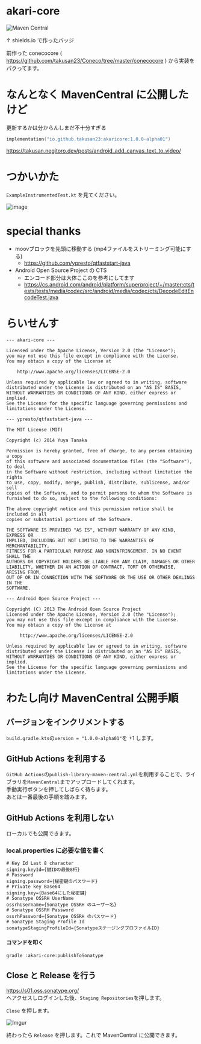 # akari-core

![Maven Central](https://img.shields.io/maven-central/v/io.github.takusan23/akaricore)

↑ shields.io で作ったバッジ

前作った conecocore ( https://github.com/takusan23/Coneco/tree/master/conecocore ) から実装をパクってます。

# なんとなく MavenCentral に公開したけど
更新するかは分からんしまだ不十分すぎる

```kotlin
implementation("io.github.takusan23:akaricore:1.0.0-alpha01")
```

https://takusan.negitoro.dev/posts/android_add_canvas_text_to_video/

# つかいかた
`ExampleInstrumentedTest.kt` を見てください。

![image](https://user-images.githubusercontent.com/32033405/222954361-c1efe7a4-60ad-4e05-b83b-2969cdf0faf1.png)

# special thanks
- moovブロックを先頭に移動する (mp4ファイルをストリーミング可能にする)
  - https://github.com/ypresto/qtfaststart-java
- Android Open Source Project の CTS 
  - エンコード部分は大体ここのを参考にしてます
  - https://cs.android.com/android/platform/superproject/+/master:cts/tests/tests/media/codec/src/android/media/codec/cts/DecodeEditEncodeTest.java

# らいせんす

```
--- akari-core ---

Licensed under the Apache License, Version 2.0 (the "License");
you may not use this file except in compliance with the License.
You may obtain a copy of the License at

    http://www.apache.org/licenses/LICENSE-2.0

Unless required by applicable law or agreed to in writing, software
distributed under the License is distributed on an "AS IS" BASIS,
WITHOUT WARRANTIES OR CONDITIONS OF ANY KIND, either express or implied.
See the License for the specific language governing permissions and
limitations under the License.

--- ypresto/qtfaststart-java ---

The MIT License (MIT)

Copyright (c) 2014 Yuya Tanaka

Permission is hereby granted, free of charge, to any person obtaining a copy
of this software and associated documentation files (the "Software"), to deal
in the Software without restriction, including without limitation the rights
to use, copy, modify, merge, publish, distribute, sublicense, and/or sell
copies of the Software, and to permit persons to whom the Software is
furnished to do so, subject to the following conditions:

The above copyright notice and this permission notice shall be included in all
copies or substantial portions of the Software.

THE SOFTWARE IS PROVIDED "AS IS", WITHOUT WARRANTY OF ANY KIND, EXPRESS OR
IMPLIED, INCLUDING BUT NOT LIMITED TO THE WARRANTIES OF MERCHANTABILITY,
FITNESS FOR A PARTICULAR PURPOSE AND NONINFRINGEMENT. IN NO EVENT SHALL THE
AUTHORS OR COPYRIGHT HOLDERS BE LIABLE FOR ANY CLAIM, DAMAGES OR OTHER
LIABILITY, WHETHER IN AN ACTION OF CONTRACT, TORT OR OTHERWISE, ARISING FROM,
OUT OF OR IN CONNECTION WITH THE SOFTWARE OR THE USE OR OTHER DEALINGS IN THE
SOFTWARE.

--- Android Open Source Project ---

Copyright (C) 2013 The Android Open Source Project
Licensed under the Apache License, Version 2.0 (the "License");
you may not use this file except in compliance with the License.
You may obtain a copy of the License at

     http://www.apache.org/licenses/LICENSE-2.0

Unless required by applicable law or agreed to in writing, software
distributed under the License is distributed on an "AS IS" BASIS,
WITHOUT WARRANTIES OR CONDITIONS OF ANY KIND, either express or implied.
See the License for the specific language governing permissions and
limitations under the License.
```

# わたし向け MavenCentral 公開手順

## バージョンをインクリメントする

`build.gradle.kts`の`version = "1.0.0-alpha01"`を +1 します。

## GitHub Actions を利用する
`GitHub Actions`の`publish-library-maven-central.yml`を利用することで、ライブラリを`MavenCentral`までアップロードしてくれます。  
手動実行ボタンを押してしばらく待ちます。  
あとは一番最後の手順を踏みます。

## GitHub Actions を利用しない
ローカルでも公開できます。

### local.properties に必要な値を書く

```properties
# Key Id Last 8 character
signing.keyId={鍵IDの最後8桁}
# Password
signing.password={秘密鍵のパスワード}
# Private key Base64
signing.key={Base64にした秘密鍵}
# Sonatype OSSRH UserName
ossrhUsername={Sonatype OSSRH のユーザー名}
# Sonatype OSSRH Password
ossrhPassword={Sonatype OSSRH のパスワード}
# Sonatype Staging Profile Id
sonatypeStagingProfileId={SonatypeステージングプロファイルID}
```

#### コマンドを叩く

`gradle :akari-core:publishToSonatype`

## Close と Release を行う
https://s01.oss.sonatype.org/  
へアクセスしログインした後、`Staging Repositories`を押します。

`Close` を押します。

![Imgur](https://imgur.com/pDPVunk.png)

終わったら `Release` を押します。これで MavenCentral に公開できます。
